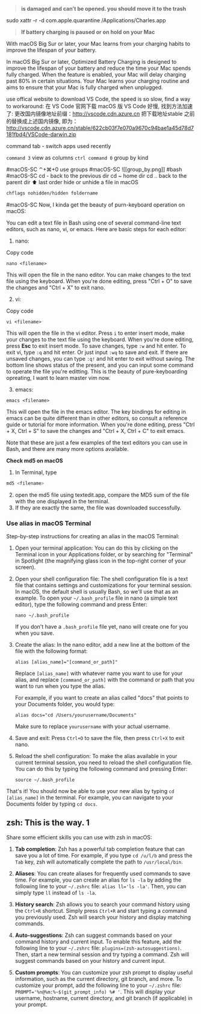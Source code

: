 


> **is damaged and can’t be opened. you should move it to the trash**

sudo xattr -r -d com.apple.quarantine /Applications/Charles.app

> **If battery charging is paused or on hold on your Mac**

With macOS Big Sur or later, your Mac learns from your charging habits to improve the lifespan of your battery.

In macOS Big Sur or later, Optimized Battery Charging is designed to improve the lifespan of your battery and reduce the time your Mac spends fully charged. When the feature is enabled, your Mac will delay charging past 80% in certain situations. Your Mac learns your charging routine and aims to ensure that your Mac is fully charged when unplugged.

use offical website to download VS Code, the speed is so slow, find a way to workaround:
在 VS Code 官网下载 macOS 版 VS Code 好慢, 找到方法加速了:
更改国内镜像地址前缀：http://vscode.cdn.azure.cn
把下载地址stable 之前的替换成上述国内镜像, 即为：http://vscode.cdn.azure.cn/stable/622cb03f7e070a9670c94bae1a45d78d7181fbd4/VSCode-darwin.zip

command tab - switch apps used recently

`command 3` view as columns
`ctrl command 0` group by kind

#macOS-SC ⌃+⌘+0 use groups
#macOS-SC ![[group_by.png]]
#bash #macOS-SC 
cd - back to the previous dir
cd ~ home dir
cd .. back to the parent dir
⬆️ last order
hide or unhide a file in macOS
```bash
chflags nohidden/hidden foldername
```
#macOS-SC 
Now, I kinda get the beauty of purn-keyboard operation on macOS:

You can edit a text file in Bash using one of several command-line text editors, such as nano, vi, or emacs. Here are basic steps for each editor:

1.  nano:

Copy code

`nano <filename>`

This will open the file in the nano editor. You can make changes to the text file using the keyboard. When you're done editing, press "Ctrl + O" to save the changes and "Ctrl + X" to exit nano.

2.  vi:

Copy code

`vi <filename>`

This will open the file in the vi editor. 
Press `i` to enter insert mode, make your changes to the text file using the keyboard. 
When you're done editing, press **Esc** to exit insert mode. 
To save changes, type `:w` and hit enter. 
To exit vi, type `:q` and hit enter. 
Or just input `:wq` to save and exit.
If there are unsaved changes, you can type `:q!` and hit enter to exit without saving.
The bottom line shows status of the present, and you can input some command to operate the file you're editting.
This is the beauty of pure-keyboarding opreating, I want to learn master vim now.

3.  emacs:

`emacs <filename>`

This will open the file in the emacs editor. The key bindings for editing in emacs can be quite different than in other editors, so consult a reference guide or tutorial for more information. When you're done editing, press "Ctrl + X, Ctrl + S" to save the changes and "Ctrl + X, Ctrl + C" to exit emacs.

Note that these are just a few examples of the text editors you can use in Bash, and there are many more options available.

**Check md5 on macOS**
1. In Terminal, type
```bash
md5 <filename>
```
2. open the md5 file using textedit.app, compare the MD5 sum of the file with the one displayed in the terminal. 
3. If they are exactly the same, the file was downloaded successfully.

### Use alias in macOS Terminal

Step-by-step instructions for creating an alias in the macOS Terminal:

1. Open your terminal application: You can do this by clicking on the Terminal icon in your Applications folder, or by searching for "Terminal" in Spotlight (the magnifying glass icon in the top-right corner of your screen).

2. Open your shell configuration file: The shell configuration file is a text file that contains settings and customizations for your terminal session. In macOS, the default shell is usually Bash, so we'll use that as an example. To open your `~/.bash_profile` file in nano (a simple text editor), type the following command and press Enter:

   ```shell
   nano ~/.bash_profile
   ```

   If you don't have a `.bash_profile` file yet, nano will create one for you when you save.

3. Create the alias: In the nano editor, add a new line at the bottom of the file with the following format:

   ```shell
   alias [alias_name]="[command_or_path]"
   ```

   Replace `[alias_name]` with whatever name you want to use for your alias, and replace `[command_or_path]` with the command or path that you want to run when you type the alias. 

   For example, if you want to create an alias called "docs" that points to your Documents folder, you would type:

   ```shell
   alias docs="cd /Users/yourusername/Documents"
   ```

   Make sure to replace `yourusername` with your actual username.

4. Save and exit: Press `Ctrl+O` to save the file, then press `Ctrl+X` to exit nano.

5. Reload the shell configuration: To make the alias available in your current terminal session, you need to reload the shell configuration file. You can do this by typing the following command and pressing Enter:

   ```shell
   source ~/.bash_profile
   ```

That's it! You should now be able to use your new alias by typing `cd [alias_name]` in the terminal. For example, you can navigate to your Documents folder by typing `cd docs`.

## zsh: This is the way. 1

Share some efficient skills you can use with zsh in macOS:

1. **Tab completion**: Zsh has a powerful tab completion feature that can save you a lot of time. For example, if you type `cd /u/l/b` and press the `Tab` key, zsh will automatically complete the path to `/usr/local/bin`.

2. **Aliases**: You can create aliases for frequently used commands to save time. For example, you can create an alias for `ls -la` by adding the following line to your `~/.zshrc` file: `alias ll='ls -la'`. Then, you can simply type `ll` instead of `ls -la`.

3. **History search**: Zsh allows you to search your command history using the `Ctrl+R` shortcut. Simply press `Ctrl+R` and start typing a command you previously used. Zsh will search your history and display matching commands.

4. **Auto-suggestions**: Zsh can suggest commands based on your command history and current input. To enable this feature, add the following line to your `~/.zshrc` file: `plugins=(zsh-autosuggestions)`. Then, start a new terminal session and try typing a command. Zsh will suggest commands based on your history and current input.

5. **Custom prompts**: You can customize your zsh prompt to display useful information, such as the current directory, git branch, and more. To customize your prompt, add the following line to your `~/.zshrc` file: `PROMPT='%n@%m:%~$(git_prompt_info) %# '`. This will display your username, hostname, current directory, and git branch (if applicable) in your prompt.

